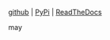 
[github](https://github.com/eaybek/may/) | 
[PyPi](https://pypi.org/project/may/) | 
[ReadTheDocs](https://mvrt-may.readthedocs-hosted.com/en/latest/)  

may  


